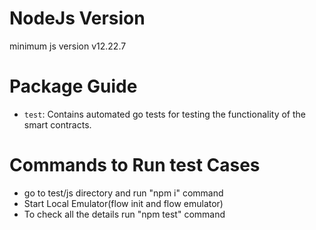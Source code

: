 
# NodeJs Version
minimum js version v12.22.7

# Package Guide
- `test`: Contains automated go tests for testing the functionality
of the smart contracts.

# Commands to Run test Cases

- go to test/js directory and run "npm i" command
- Start Local Emulator(flow init and flow emulator)
- To check all the details run "npm test" command
